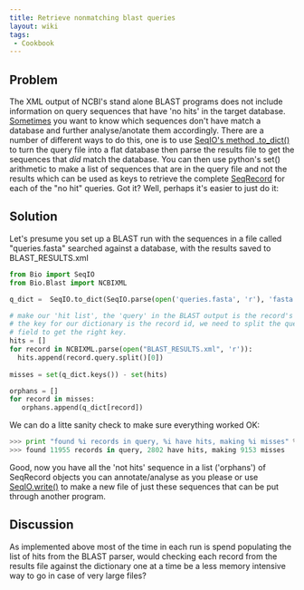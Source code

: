 ```yaml
---
title: Retrieve nonmatching blast queries
layout: wiki
tags:
 - Cookbook
---
```


Problem
-------

The XML output of NCBI's stand alone BLAST programs does not include
information on query sequences that have 'no hits' in the target
database. [Sometimes](http://bugzilla.open-bio.org/show_bug.cgi?id=2821)
you want to know which sequences don't have match a database and further
analyse/anotate them accordingly. There are a number of different ways
to do this, one is to use [SeqIO's method .to\_dict()](SeqIO "wikilink")
to turn the query file into a flat database then parse the results file
to get the sequences that *did* match the database. You can then use
python's set() arithmetic to make a list of sequences that are in the
query file and not the results which can be used as keys to retrieve the
complete [SeqRecord](SeqRecord "wikilink") for each of the "no hit"
queries. Got it? Well, perhaps it's easier to just do it:

Solution
--------

Let's presume you set up a BLAST run with the sequences in a file called
"queries.fasta" searched against a database, with the results saved to
BLAST\_RESULTS.xml

``` python
from Bio import SeqIO
from Bio.Blast import NCBIXML

q_dict =  SeqIO.to_dict(SeqIO.parse(open('queries.fasta', 'r'), 'fasta'))

# make our 'hit list', the 'query' in the BLAST output is the record's ''description'' while
# the key for our dictionary is the record id, we need to split the query and get the first
# field to get the right key. 
hits = []
for record in NCBIXML.parse(open("BLAST_RESULTS.xml", 'r')):
  hits.append(record.query.split()[0])
 
misses = set(q_dict.keys()) - set(hits)

orphans = []
for record in misses:
   orphans.append(q_dict[record])
```

We can do a litte sanity check to make sure everything worked OK:

``` python
>>> print "found %i records in query, %i have hits, making %i misses" % (len(q_dict.keys()), len(hits), len(misses))
>>> found 11955 records in query, 2802 have hits, making 9153 misses
```

Good, now you have all the 'not hits' sequence in a list ('orphans') of
SeqRecord objects you can annotate/analyse as you please or use [
SeqIO.write()](SeqIO "wikilink") to make a new file of just these
sequences that can be put through another program.

Discussion
----------

As implemented above most of the time in each run is spend populating
the list of hits from the BLAST parser, would checking each record from
the results file against the dictionary one at a time be a less memory
intensive way to go in case of very large files?
